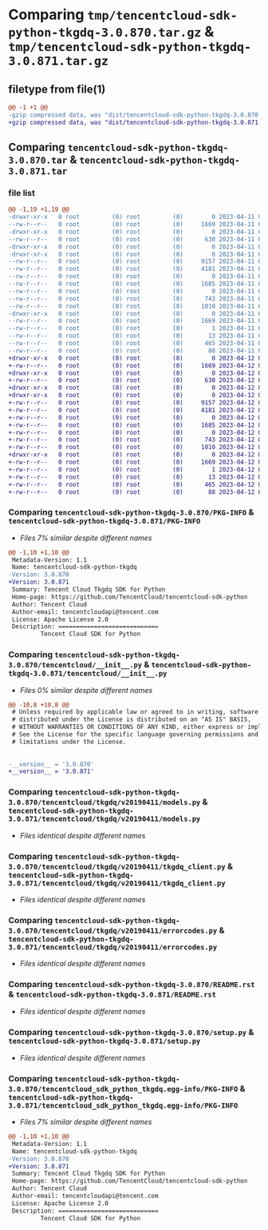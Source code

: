 # Comparing `tmp/tencentcloud-sdk-python-tkgdq-3.0.870.tar.gz` & `tmp/tencentcloud-sdk-python-tkgdq-3.0.871.tar.gz`

## filetype from file(1)

```diff
@@ -1 +1 @@
-gzip compressed data, was "dist/tencentcloud-sdk-python-tkgdq-3.0.870.tar", last modified: Tue Apr 11 03:56:30 2023, max compression
+gzip compressed data, was "dist/tencentcloud-sdk-python-tkgdq-3.0.871.tar", last modified: Wed Apr 12 00:44:42 2023, max compression
```

## Comparing `tencentcloud-sdk-python-tkgdq-3.0.870.tar` & `tencentcloud-sdk-python-tkgdq-3.0.871.tar`

### file list

```diff
@@ -1,19 +1,19 @@
-drwxr-xr-x   0 root         (0) root         (0)        0 2023-04-11 03:56:30.000000 tencentcloud-sdk-python-tkgdq-3.0.870/
--rw-r--r--   0 root         (0) root         (0)     1669 2023-04-11 03:56:30.000000 tencentcloud-sdk-python-tkgdq-3.0.870/PKG-INFO
-drwxr-xr-x   0 root         (0) root         (0)        0 2023-04-11 03:56:30.000000 tencentcloud-sdk-python-tkgdq-3.0.870/tencentcloud/
--rw-r--r--   0 root         (0) root         (0)      630 2023-04-11 03:56:29.000000 tencentcloud-sdk-python-tkgdq-3.0.870/tencentcloud/__init__.py
-drwxr-xr-x   0 root         (0) root         (0)        0 2023-04-11 03:56:30.000000 tencentcloud-sdk-python-tkgdq-3.0.870/tencentcloud/tkgdq/
-drwxr-xr-x   0 root         (0) root         (0)        0 2023-04-11 03:56:30.000000 tencentcloud-sdk-python-tkgdq-3.0.870/tencentcloud/tkgdq/v20190411/
--rw-r--r--   0 root         (0) root         (0)     9157 2023-04-11 03:56:29.000000 tencentcloud-sdk-python-tkgdq-3.0.870/tencentcloud/tkgdq/v20190411/models.py
--rw-r--r--   0 root         (0) root         (0)     4181 2023-04-11 03:56:29.000000 tencentcloud-sdk-python-tkgdq-3.0.870/tencentcloud/tkgdq/v20190411/tkgdq_client.py
--rw-r--r--   0 root         (0) root         (0)        0 2023-04-11 03:56:29.000000 tencentcloud-sdk-python-tkgdq-3.0.870/tencentcloud/tkgdq/v20190411/__init__.py
--rw-r--r--   0 root         (0) root         (0)     1685 2023-04-11 03:56:29.000000 tencentcloud-sdk-python-tkgdq-3.0.870/tencentcloud/tkgdq/v20190411/errorcodes.py
--rw-r--r--   0 root         (0) root         (0)        0 2023-04-11 03:56:29.000000 tencentcloud-sdk-python-tkgdq-3.0.870/tencentcloud/tkgdq/__init__.py
--rw-r--r--   0 root         (0) root         (0)      743 2023-04-11 03:56:29.000000 tencentcloud-sdk-python-tkgdq-3.0.870/README.rst
--rw-r--r--   0 root         (0) root         (0)     1010 2023-04-11 03:56:29.000000 tencentcloud-sdk-python-tkgdq-3.0.870/setup.py
-drwxr-xr-x   0 root         (0) root         (0)        0 2023-04-11 03:56:30.000000 tencentcloud-sdk-python-tkgdq-3.0.870/tencentcloud_sdk_python_tkgdq.egg-info/
--rw-r--r--   0 root         (0) root         (0)     1669 2023-04-11 03:56:29.000000 tencentcloud-sdk-python-tkgdq-3.0.870/tencentcloud_sdk_python_tkgdq.egg-info/PKG-INFO
--rw-r--r--   0 root         (0) root         (0)        1 2023-04-11 03:56:29.000000 tencentcloud-sdk-python-tkgdq-3.0.870/tencentcloud_sdk_python_tkgdq.egg-info/dependency_links.txt
--rw-r--r--   0 root         (0) root         (0)       13 2023-04-11 03:56:29.000000 tencentcloud-sdk-python-tkgdq-3.0.870/tencentcloud_sdk_python_tkgdq.egg-info/top_level.txt
--rw-r--r--   0 root         (0) root         (0)      465 2023-04-11 03:56:30.000000 tencentcloud-sdk-python-tkgdq-3.0.870/tencentcloud_sdk_python_tkgdq.egg-info/SOURCES.txt
--rw-r--r--   0 root         (0) root         (0)       88 2023-04-11 03:56:30.000000 tencentcloud-sdk-python-tkgdq-3.0.870/setup.cfg
+drwxr-xr-x   0 root         (0) root         (0)        0 2023-04-12 00:44:42.000000 tencentcloud-sdk-python-tkgdq-3.0.871/
+-rw-r--r--   0 root         (0) root         (0)     1669 2023-04-12 00:44:42.000000 tencentcloud-sdk-python-tkgdq-3.0.871/PKG-INFO
+drwxr-xr-x   0 root         (0) root         (0)        0 2023-04-12 00:44:42.000000 tencentcloud-sdk-python-tkgdq-3.0.871/tencentcloud/
+-rw-r--r--   0 root         (0) root         (0)      630 2023-04-12 00:44:42.000000 tencentcloud-sdk-python-tkgdq-3.0.871/tencentcloud/__init__.py
+drwxr-xr-x   0 root         (0) root         (0)        0 2023-04-12 00:44:42.000000 tencentcloud-sdk-python-tkgdq-3.0.871/tencentcloud/tkgdq/
+drwxr-xr-x   0 root         (0) root         (0)        0 2023-04-12 00:44:42.000000 tencentcloud-sdk-python-tkgdq-3.0.871/tencentcloud/tkgdq/v20190411/
+-rw-r--r--   0 root         (0) root         (0)     9157 2023-04-12 00:44:42.000000 tencentcloud-sdk-python-tkgdq-3.0.871/tencentcloud/tkgdq/v20190411/models.py
+-rw-r--r--   0 root         (0) root         (0)     4181 2023-04-12 00:44:42.000000 tencentcloud-sdk-python-tkgdq-3.0.871/tencentcloud/tkgdq/v20190411/tkgdq_client.py
+-rw-r--r--   0 root         (0) root         (0)        0 2023-04-12 00:44:42.000000 tencentcloud-sdk-python-tkgdq-3.0.871/tencentcloud/tkgdq/v20190411/__init__.py
+-rw-r--r--   0 root         (0) root         (0)     1685 2023-04-12 00:44:42.000000 tencentcloud-sdk-python-tkgdq-3.0.871/tencentcloud/tkgdq/v20190411/errorcodes.py
+-rw-r--r--   0 root         (0) root         (0)        0 2023-04-12 00:44:42.000000 tencentcloud-sdk-python-tkgdq-3.0.871/tencentcloud/tkgdq/__init__.py
+-rw-r--r--   0 root         (0) root         (0)      743 2023-04-12 00:44:42.000000 tencentcloud-sdk-python-tkgdq-3.0.871/README.rst
+-rw-r--r--   0 root         (0) root         (0)     1010 2023-04-12 00:44:42.000000 tencentcloud-sdk-python-tkgdq-3.0.871/setup.py
+drwxr-xr-x   0 root         (0) root         (0)        0 2023-04-12 00:44:42.000000 tencentcloud-sdk-python-tkgdq-3.0.871/tencentcloud_sdk_python_tkgdq.egg-info/
+-rw-r--r--   0 root         (0) root         (0)     1669 2023-04-12 00:44:42.000000 tencentcloud-sdk-python-tkgdq-3.0.871/tencentcloud_sdk_python_tkgdq.egg-info/PKG-INFO
+-rw-r--r--   0 root         (0) root         (0)        1 2023-04-12 00:44:42.000000 tencentcloud-sdk-python-tkgdq-3.0.871/tencentcloud_sdk_python_tkgdq.egg-info/dependency_links.txt
+-rw-r--r--   0 root         (0) root         (0)       13 2023-04-12 00:44:42.000000 tencentcloud-sdk-python-tkgdq-3.0.871/tencentcloud_sdk_python_tkgdq.egg-info/top_level.txt
+-rw-r--r--   0 root         (0) root         (0)      465 2023-04-12 00:44:42.000000 tencentcloud-sdk-python-tkgdq-3.0.871/tencentcloud_sdk_python_tkgdq.egg-info/SOURCES.txt
+-rw-r--r--   0 root         (0) root         (0)       88 2023-04-12 00:44:42.000000 tencentcloud-sdk-python-tkgdq-3.0.871/setup.cfg
```

### Comparing `tencentcloud-sdk-python-tkgdq-3.0.870/PKG-INFO` & `tencentcloud-sdk-python-tkgdq-3.0.871/PKG-INFO`

 * *Files 7% similar despite different names*

```diff
@@ -1,10 +1,10 @@
 Metadata-Version: 1.1
 Name: tencentcloud-sdk-python-tkgdq
-Version: 3.0.870
+Version: 3.0.871
 Summary: Tencent Cloud Tkgdq SDK for Python
 Home-page: https://github.com/TencentCloud/tencentcloud-sdk-python
 Author: Tencent Cloud
 Author-email: tencentcloudapi@tencent.com
 License: Apache License 2.0
 Description: ============================
         Tencent Cloud SDK for Python
```

### Comparing `tencentcloud-sdk-python-tkgdq-3.0.870/tencentcloud/__init__.py` & `tencentcloud-sdk-python-tkgdq-3.0.871/tencentcloud/__init__.py`

 * *Files 0% similar despite different names*

```diff
@@ -10,8 +10,8 @@
 # Unless required by applicable law or agreed to in writing, software
 # distributed under the License is distributed on an "AS IS" BASIS,
 # WITHOUT WARRANTIES OR CONDITIONS OF ANY KIND, either express or implied.
 # See the License for the specific language governing permissions and
 # limitations under the License.
 
 
-__version__ = '3.0.870'
+__version__ = '3.0.871'
```

### Comparing `tencentcloud-sdk-python-tkgdq-3.0.870/tencentcloud/tkgdq/v20190411/models.py` & `tencentcloud-sdk-python-tkgdq-3.0.871/tencentcloud/tkgdq/v20190411/models.py`

 * *Files identical despite different names*

### Comparing `tencentcloud-sdk-python-tkgdq-3.0.870/tencentcloud/tkgdq/v20190411/tkgdq_client.py` & `tencentcloud-sdk-python-tkgdq-3.0.871/tencentcloud/tkgdq/v20190411/tkgdq_client.py`

 * *Files identical despite different names*

### Comparing `tencentcloud-sdk-python-tkgdq-3.0.870/tencentcloud/tkgdq/v20190411/errorcodes.py` & `tencentcloud-sdk-python-tkgdq-3.0.871/tencentcloud/tkgdq/v20190411/errorcodes.py`

 * *Files identical despite different names*

### Comparing `tencentcloud-sdk-python-tkgdq-3.0.870/README.rst` & `tencentcloud-sdk-python-tkgdq-3.0.871/README.rst`

 * *Files identical despite different names*

### Comparing `tencentcloud-sdk-python-tkgdq-3.0.870/setup.py` & `tencentcloud-sdk-python-tkgdq-3.0.871/setup.py`

 * *Files identical despite different names*

### Comparing `tencentcloud-sdk-python-tkgdq-3.0.870/tencentcloud_sdk_python_tkgdq.egg-info/PKG-INFO` & `tencentcloud-sdk-python-tkgdq-3.0.871/tencentcloud_sdk_python_tkgdq.egg-info/PKG-INFO`

 * *Files 7% similar despite different names*

```diff
@@ -1,10 +1,10 @@
 Metadata-Version: 1.1
 Name: tencentcloud-sdk-python-tkgdq
-Version: 3.0.870
+Version: 3.0.871
 Summary: Tencent Cloud Tkgdq SDK for Python
 Home-page: https://github.com/TencentCloud/tencentcloud-sdk-python
 Author: Tencent Cloud
 Author-email: tencentcloudapi@tencent.com
 License: Apache License 2.0
 Description: ============================
         Tencent Cloud SDK for Python
```

